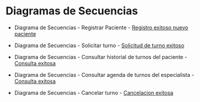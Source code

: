 # Diagramas de Secuencias

+ Diagrama de Secuencias - Registrar Paciente - [Registro exitoso nuevo paciente](https://drive.google.com/file/d/13VpBGEVkTmcHUIqZPOlQNxzibBlgpPJC/view?usp=sharing)
    
+ Diagrama de Secuencias - Solicitar turno - [Solicitud de turno exitoso](https://drive.google.com/file/d/1dA6Ox5xigHdvtvTzbn4DTiKQxCaHkV3Q/view?usp=sharing)  
    
+ Diagrama de Secuencias - Consultar historial de turnos del paciente - [Consulta exitosa](https://drive.google.com/file/d/17VQY_Gkf4YFiMjKtWYob8v1TcsijYht3/view?usp=sharing)
  
+ Diagrama de Secuencias - Consultar agenda de turnos del especialista - [Consulta exitosa](https://drive.google.com/file/d/1VyWMwMIFnfntPgPre8agA7OsiEyuqpiA/view?usp=sharing)
  
+ Diagrama de Secuencias - Cancelar turno - [Cancelacion exitosa](https://drive.google.com/file/d/1FeYKtOWRXMuuCKPgVri3POGIplcGucGA/view?usp=sharing)  

